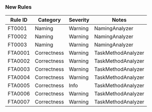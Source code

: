 ### New Rules

 Rule ID | Category    | Severity | Notes              
---------|-------------|----------|--------------------
 FT0001  | Naming      | Warning  | NamingAnalyzer     
 FT0002  | Naming      | Warning  | NamingAnalyzer     
 FT0003  | Naming      | Warning  | NamingAnalyzer     
 FTA0001 | Correctness | Warning  | TaskMethodAnalyzer 
 FTA0002 | Correctness | Warning  | TaskMethodAnalyzer 
 FTA0003 | Correctness | Warning  | TaskMethodAnalyzer 
 FTA0004 | Correctness | Warning  | TaskMethodAnalyzer 
 FTA0005 | Correctness | Info     | TaskMethodAnalyzer 
 FTA0006 | Correctness | Warning  | TaskMethodAnalyzer 
 FTA0007 | Correctness | Warning  | TaskMethodAnalyzer 
